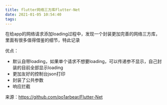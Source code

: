 ```yaml
---
title: flutter网络三方库Flutter-Net
date: 2021-01-05 10:54:40
tags:
---
```


在给app的网络请求添加loading过程中，发现一个封装更加完善的网络三方库，里面有很多值得借鉴的细节，特此记录

优点：

- 默认自带loading，如果单个请求不想要loading，可以传递参不显示，自己封装的目前全部显示loading
- 更加友好的控制台json打印
- 封装了公共参数
- 响应拦截

来源：https://github.com/po1arbear/Flutter-Net